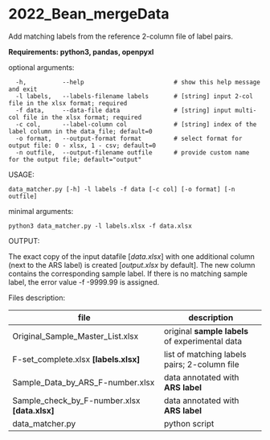 # 2022_Bean_mergeData
Add matching labels from the reference 2-column file of label pairs.

**Requirements: python3, pandas, openpyxl**

optional arguments:<br>
```
  -h,          --help                         # show this help message and exit
  -l labels,   --labels-filename labels       # [string] input 2-col file in the xlsx format; required
  -f data,     --data-file data               # [string] input multi-col file in the xlsx format; required
  -c col,      --label-column col             # [string] index of the label column in the data_file; default=0
  -o format,   --output-format format         # select format for output file: 0 - xlsx, 1 - csv; default=0
  -n outfile,  --output-filename outfile      # provide custom name for the output file; default="output"
```

USAGE:<br>

```
data_matcher.py [-h] -l labels -f data [-c col] [-o format] [-n outfile]
```

minimal arguments:<br>

```
python3 data_matcher.py -l labels.xlsx -f data.xlsx
```

OUTPUT:

The exact copy of the input datafile [*data.xlsx*] with one additional column (next to the ARS label) is created [*output.xlsx* by default]. The new column contains the corresponding sample label. If there is no matching sample label, the error value -f -9999.99 is assigned.


Files description:<br>

|file | description|
|-----|------------|
|Original_Sample_Master_List.xlsx| original **sample labels** of experimental data |
|F-set_complete.xlsx **[labels.xlsx]**| list of matching labels pairs; 2-column file |
|Sample_Data_by_ARS_F-number.xlsx| data annotated with **ARS label** |
|Sample_check_by_F-number.xlsx **[data.xlsx]**| data annotated with **ARS label** |
|data_matcher.py| python script |
